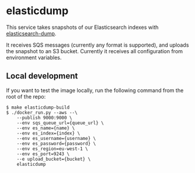 # elasticdump

This service takes snapshots of our Elasticsearch indexes with [elasticsearch-dump][esdump].

It receives SQS messages (currently any format is supported), and uploads the snapshot to an S3 bucket.  Currently it receives all configuration from environment variables.

[esdump]: https://github.com/taskrabbit/elasticsearch-dump

## Local development

If you want to test the image locally, run the following command from the root of the repo:

```console
$ make elasticdump-build
$ ./docker_run.py --aws --\
    --publish 9000:9000 \
    --env sqs_queue_url={queue_url} \
    --env es_name={name} \
    --env es_index={index} \
    --env es_username={username} \
    --env es_password={password} \
    --env es_region=eu-west-1 \
    --env es_port=9243 \
    --e upload_bucket={bucket} \
    elasticdump
```
